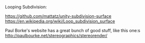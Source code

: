 Looping Subdivision:

https://github.com/mattatz/unity-subdivision-surface
https://en.wikipedia.org/wiki/Loop_subdivision_surface

Paul Borke's website has a great bunch of good stuff, like this one:s
http://paulbourke.net/stereographics/stereorender/
